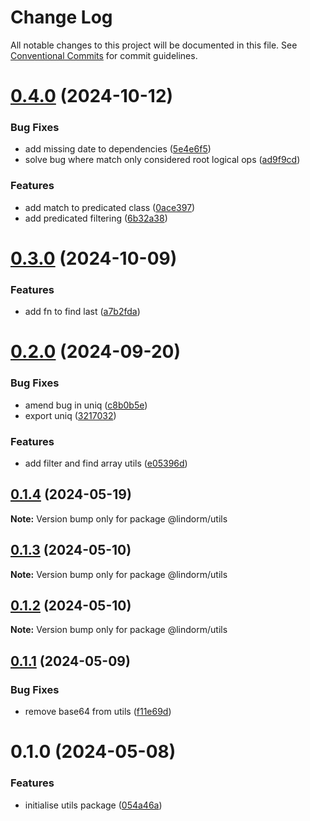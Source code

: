 # Change Log

All notable changes to this project will be documented in this file.
See [Conventional Commits](https://conventionalcommits.org) for commit guidelines.

# [0.4.0](https://github.com/lindorm-io/monorepo/compare/@lindorm/utils@0.3.0...@lindorm/utils@0.4.0) (2024-10-12)

### Bug Fixes

- add missing date to dependencies ([5e4e6f5](https://github.com/lindorm-io/monorepo/commit/5e4e6f5430770ec79ffb6637d22297b6918cbd33))
- solve bug where match only considered root logical ops ([ad9f9cd](https://github.com/lindorm-io/monorepo/commit/ad9f9cd27a5241d98c978ef41db80f1401a78e32))

### Features

- add match to predicated class ([0ace397](https://github.com/lindorm-io/monorepo/commit/0ace397756849dfd774e6eb1432b0da7aeff1fca))
- add predicated filtering ([6b32a38](https://github.com/lindorm-io/monorepo/commit/6b32a38c600174dc8b7bcbea2992d0449b5c311a))

# [0.3.0](https://github.com/lindorm-io/monorepo/compare/@lindorm/utils@0.2.0...@lindorm/utils@0.3.0) (2024-10-09)

### Features

- add fn to find last ([a7b2fda](https://github.com/lindorm-io/monorepo/commit/a7b2fda4f6b11305b1d8785bf263649f4532871c))

# [0.2.0](https://github.com/lindorm-io/monorepo/compare/@lindorm/utils@0.1.4...@lindorm/utils@0.2.0) (2024-09-20)

### Bug Fixes

- amend bug in uniq ([c8b0b5e](https://github.com/lindorm-io/monorepo/commit/c8b0b5e354be7fd2ea3619a15293172d51a570bb))
- export uniq ([3217032](https://github.com/lindorm-io/monorepo/commit/32170328715c2676154fba2101509a9fdf5724b4))

### Features

- add filter and find array utils ([e05396d](https://github.com/lindorm-io/monorepo/commit/e05396d53a958d2982baeeeef3134b523283b440))

## [0.1.4](https://github.com/lindorm-io/monorepo/compare/@lindorm/utils@0.1.3...@lindorm/utils@0.1.4) (2024-05-19)

**Note:** Version bump only for package @lindorm/utils

## [0.1.3](https://github.com/lindorm-io/monorepo/compare/@lindorm/utils@0.1.2...@lindorm/utils@0.1.3) (2024-05-10)

**Note:** Version bump only for package @lindorm/utils

## [0.1.2](https://github.com/lindorm-io/monorepo/compare/@lindorm/utils@0.1.1...@lindorm/utils@0.1.2) (2024-05-10)

**Note:** Version bump only for package @lindorm/utils

## [0.1.1](https://github.com/lindorm-io/monorepo/compare/@lindorm/utils@0.1.0...@lindorm/utils@0.1.1) (2024-05-09)

### Bug Fixes

- remove base64 from utils ([f11e69d](https://github.com/lindorm-io/monorepo/commit/f11e69d0f4ab64b50760e4d937fc9bfd108213df))

# 0.1.0 (2024-05-08)

### Features

- initialise utils package ([054a46a](https://github.com/lindorm-io/monorepo/commit/054a46a93bfc066e2185281048c4a0f49f92c01a))
